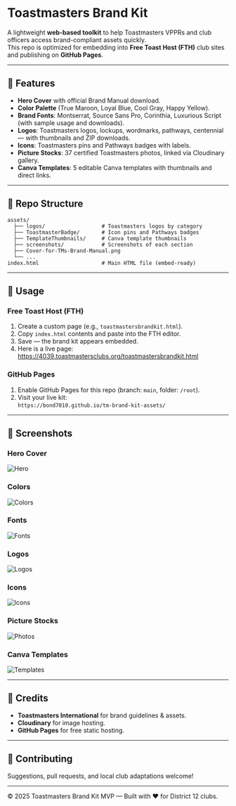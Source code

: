 # Toastmasters Brand Kit

A lightweight **web-based toolkit** to help Toastmasters VPPRs and club officers access brand-compliant assets quickly.  
This repo is optimized for embedding into **Free Toast Host (FTH)** club sites and publishing on **GitHub Pages**.

---

## 🌟 Features
- **Hero Cover** with official Brand Manual download.
- **Color Palette** (True Maroon, Loyal Blue, Cool Gray, Happy Yellow).
- **Brand Fonts**: Montserrat, Source Sans Pro, Corinthia, Luxurious Script (with sample usage and downloads).
- **Logos**: Toastmasters logos, lockups, wordmarks, pathways, centennial — with thumbnails and ZIP downloads.
- **Icons**: Toastmasters pins and Pathways badges with labels.
- **Picture Stocks**: 37 certified Toastmasters photos, linked via Cloudinary gallery.
- **Canva Templates**: 5 editable Canva templates with thumbnails and direct links.

---

## 📂 Repo Structure
```
assets/
  ├── logos/                  # Toastmasters logos by category
  ├── ToastmasterBadge/       # Icon pins and Pathways badges
  ├── TemplateThumbnails/     # Canva template thumbnails
  ├── screenshots/            # Screenshots of each section
  ├── Cover-for-TMs-Brand-Manual.png
  └── ...
index.html                    # Main HTML file (embed-ready)
```

---

## 🚀 Usage
### Free Toast Host (FTH)
1. Create a custom page (e.g., `toastmastersbrandkit.html`).
2. Copy `index.html` contents and paste into the FTH editor.
3. Save — the brand kit appears embedded.
4. Here is a live page: https://4039.toastmastersclubs.org/toastmastersbrandkit.html

### GitHub Pages
1. Enable GitHub Pages for this repo (branch: `main`, folder: `/root`).
2. Visit your live kit:  
   `https://bond7010.github.io/tm-brand-kit-assets/`

---

## 📸 Screenshots

### Hero Cover
![Hero](assets/screenshots/hero.png)

### Colors
![Colors](assets/screenshots/colors.png)

### Fonts
![Fonts](assets/screenshots/fonts.png)

### Logos
![Logos](assets/screenshots/logos.png)

### Icons
![Icons](assets/screenshots/icons.png)

### Picture Stocks
![Photos](assets/screenshots/photos.png)

### Canva Templates
![Templates](assets/screenshots/templates.png)

---

## 📸 Credits
- **Toastmasters International** for brand guidelines & assets.
- **Cloudinary** for image hosting.
- **GitHub Pages** for free static hosting.

---

## 🤝 Contributing
Suggestions, pull requests, and local club adaptations welcome!

---

© 2025 Toastmasters Brand Kit MVP — Built with ❤️ for District 12 clubs.
